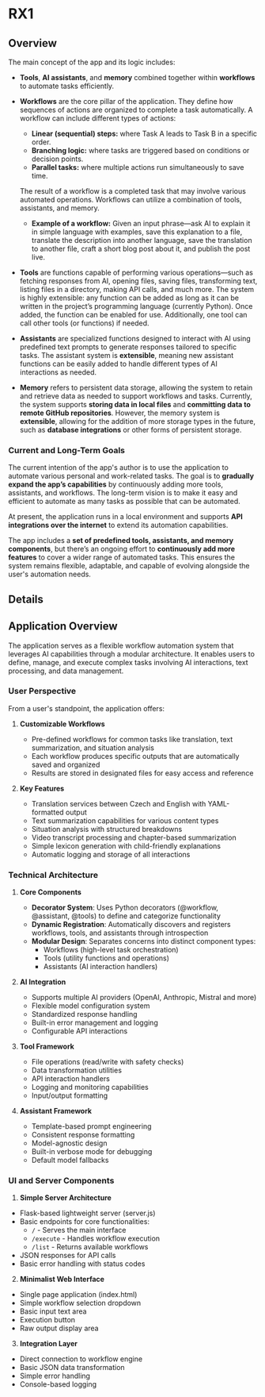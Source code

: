# RX1 

## Overview
The main concept of the app and its logic includes:  
- **Tools**, **AI assistants**, and **memory** combined together within **workflows** to automate tasks efficiently.  

- **Workflows** are the core pillar of the application. They define how sequences of actions are organized to complete a task automatically. A workflow can include different types of actions:
  - **Linear (sequential) steps:** where Task A leads to Task B in a specific order.
  - **Branching logic:** where tasks are triggered based on conditions or decision points.
  - **Parallel tasks:** where multiple actions run simultaneously to save time.  

  The result of a workflow is a completed task that may involve various automated operations. Workflows can utilize a combination of tools, assistants, and memory.  
  - **Example of a workflow:** Given an input phrase—ask AI to explain it in simple language with examples, save this explanation to a file, translate the description into another language, save the translation to another file, craft a short blog post about it, and publish the post live.

- **Tools** are functions capable of performing various operations—such as fetching responses from AI, opening files, saving files, transforming text, listing files in a directory, making API calls, and much more. The system is highly extensible: any function can be added as long as it can be written in the project’s programming language (currently Python). Once added, the function can be enabled for use. Additionally, one tool can call other tools (or functions) if needed.  

- **Assistants** are specialized functions designed to interact with AI using predefined text prompts to generate responses tailored to specific tasks. The assistant system is **extensible**, meaning new assistant functions can be easily added to handle different types of AI interactions as needed.

- **Memory** refers to persistent data storage, allowing the system to retain and retrieve data as needed to support workflows and tasks. Currently, the system supports **storing data in local files** and **committing data to remote GitHub repositories**. However, the memory system is **extensible**, allowing for the addition of more storage types in the future, such as **database integrations** or other forms of persistent storage.

### **Current and Long-Term Goals**

The current intention of the app's author is to use the application to automate various personal and work-related tasks. The goal is to **gradually expand the app’s capabilities** by continuously adding more tools, assistants, and workflows. The long-term vision is to make it easy and efficient to automate as many tasks as possible that can be automated.

At present, the application runs in a local environment and supports **API integrations over the internet** to extend its automation capabilities.  

The app includes a **set of predefined tools, assistants, and memory components**, but there’s an ongoing effort to **continuously add more features** to cover a wider range of automated tasks. This ensures the system remains flexible, adaptable, and capable of evolving alongside the user's automation needs.
  

## Details

## Application Overview
The application serves as a flexible workflow automation system that leverages AI capabilities through a modular architecture. It enables users to define, manage, and execute complex tasks involving AI interactions, text processing, and data management.

### User Perspective
From a user's standpoint, the application offers:

1. **Customizable Workflows**
   - Pre-defined workflows for common tasks like translation, text summarization, and situation analysis
   - Each workflow produces specific outputs that are automatically saved and organized
   - Results are stored in designated files for easy access and reference

2. **Key Features**
   - Translation services between Czech and English with YAML-formatted output
   - Text summarization capabilities for various content types
   - Situation analysis with structured breakdowns
   - Video transcript processing and chapter-based summarization
   - Simple lexicon generation with child-friendly explanations
   - Automatic logging and storage of all interactions

### Technical Architecture

1. **Core Components**
   - **Decorator System**: Uses Python decorators (@workflow, @assistant, @tools) to define and categorize functionality
   - **Dynamic Registration**: Automatically discovers and registers workflows, tools, and assistants through introspection
   - **Modular Design**: Separates concerns into distinct component types:
     - Workflows (high-level task orchestration)
     - Tools (utility functions and operations)
     - Assistants (AI interaction handlers)

2. **AI Integration**
   - Supports multiple AI providers (OpenAI, Anthropic, Mistral and more)
   - Flexible model configuration system
   - Standardized response handling
   - Built-in error management and logging
   - Configurable API interactions

3. **Tool Framework**
   - File operations (read/write with safety checks)
   - Data transformation utilities
   - API interaction handlers
   - Logging and monitoring capabilities
   - Input/output formatting

4. **Assistant Framework**
   - Template-based prompt engineering
   - Consistent response formatting
   - Model-agnostic design
   - Built-in verbose mode for debugging
   - Default model fallbacks


### UI and Server Components

1. **Simple Server Architecture**
  - Flask-based lightweight server (server.js)
  - Basic endpoints for core functionalities:
    - `/` - Serves the main interface
    - `/execute` - Handles workflow execution
    - `/list` - Returns available workflows
  - JSON responses for API calls
  - Basic error handling with status codes

2. **Minimalist Web Interface**
  - Single page application (index.html)
  - Simple workflow selection dropdown
  - Basic input text area
  - Execution button
  - Raw output display area

3. **Integration Layer**
  - Direct connection to workflow engine
  - Basic JSON data transformation
  - Simple error handling
  - Console-based logging